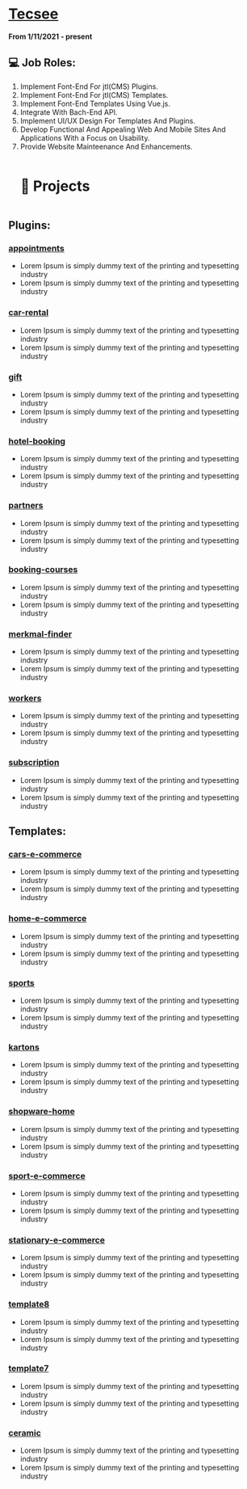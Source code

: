 # [Tecsee](https://tecsee.de/en/)

**From 1/11/2021 - present**

## 💻 Job Roles:
1. Implement Font-End For jtl(CMS) Plugins.
2. Implement Font-End For jtl(CMS) Templates.
3. Implement Font-End Templates Using Vue.js.
4. Integrate With Bach-End API.
5. Implement UI/UX Design For Templates And Plugins.
6. Develop Functional And Appealing Web And Mobile Sites And Applications With a Focus on Usability.
7. Provide Website Mainteenance And Enhancements.

<div id="user-content-toc">
  <ul>
    <summary><h1 style="display: inline-block;">📝 Projects</h1></summary>
  </ul>
</div>

## Plugins:

### [appointments](http://appointments.dev.tecsee.de/)
- Lorem Ipsum is simply dummy text of the printing and typesetting industry
- Lorem Ipsum is simply dummy text of the printing and typesetting industry

### [car-rental](https://car-rental.dev.tecsee.de/vermietung)
- Lorem Ipsum is simply dummy text of the printing and typesetting industry
- Lorem Ipsum is simply dummy text of the printing and typesetting industry

### [gift](https://gift.dev.tecsee.de/)
- Lorem Ipsum is simply dummy text of the printing and typesetting industry
- Lorem Ipsum is simply dummy text of the printing and typesetting industry

### [hotel-booking](https://hotel-booking-system.dev.tecsee.de/)
- Lorem Ipsum is simply dummy text of the printing and typesetting industry
- Lorem Ipsum is simply dummy text of the printing and typesetting industry

### [partners](https://partners.dev.tecsee.de/)
- Lorem Ipsum is simply dummy text of the printing and typesetting industry
- Lorem Ipsum is simply dummy text of the printing and typesetting industry

### [booking-courses](https://test-booking-courses.dev.tecsee.de/)
- Lorem Ipsum is simply dummy text of the printing and typesetting industry
- Lorem Ipsum is simply dummy text of the printing and typesetting industry

### [merkmal-finder](https://test-merkmal-finder.dev.tecsee.de/)
- Lorem Ipsum is simply dummy text of the printing and typesetting industry
- Lorem Ipsum is simply dummy text of the printing and typesetting industry

### [workers](https://workers.dev.tecsee.de/)
- Lorem Ipsum is simply dummy text of the printing and typesetting industry
- Lorem Ipsum is simply dummy text of the printing and typesetting industry

### [subscription](https://laravel.dev.tecsee.de/)
- Lorem Ipsum is simply dummy text of the printing and typesetting industry
- Lorem Ipsum is simply dummy text of the printing and typesetting industry

## Templates:

### [cars-e-commerce](https://cars-e-commerce.dev.tecsee.de/)
- Lorem Ipsum is simply dummy text of the printing and typesetting industry
- Lorem Ipsum is simply dummy text of the printing and typesetting industry

### [home-e-commerce](https://home-e-commerce.dev.tecsee.de/)
- Lorem Ipsum is simply dummy text of the printing and typesetting industry
- Lorem Ipsum is simply dummy text of the printing and typesetting industry

### [sports](http://sports.dev.tecsee.de/)
- Lorem Ipsum is simply dummy text of the printing and typesetting industry
- Lorem Ipsum is simply dummy text of the printing and typesetting industry

### [kartons](http://kartons-temp.dev.tecsee.de/)
- Lorem Ipsum is simply dummy text of the printing and typesetting industry
- Lorem Ipsum is simply dummy text of the printing and typesetting industry

### [shopware-home](https://shopware-home-theme.dev.tecsee.de/)
- Lorem Ipsum is simply dummy text of the printing and typesetting industry
- Lorem Ipsum is simply dummy text of the printing and typesetting industry

### [sport-e-commerce](https://sport-e-commerce.dev.tecsee.de/)
- Lorem Ipsum is simply dummy text of the printing and typesetting industry
- Lorem Ipsum is simply dummy text of the printing and typesetting industry

### [stationary-e-commerce](http://stationary-e-commerce.dev.tecsee.de/)
- Lorem Ipsum is simply dummy text of the printing and typesetting industry
- Lorem Ipsum is simply dummy text of the printing and typesetting industry

### [template8](https://template8.wawihost.de/)
- Lorem Ipsum is simply dummy text of the printing and typesetting industry
- Lorem Ipsum is simply dummy text of the printing and typesetting industry

### [template7](https://template7.wawihost.de/)
- Lorem Ipsum is simply dummy text of the printing and typesetting industry
- Lorem Ipsum is simply dummy text of the printing and typesetting industry

### [ceramic](https://radany.de/)
- Lorem Ipsum is simply dummy text of the printing and typesetting industry
- Lorem Ipsum is simply dummy text of the printing and typesetting industry
